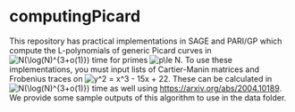 # computingPicard
This repository has practical implementations in SAGE and PARI/GP which compute the L-polynomials of generic Picard curves in <img src="https://latex.codecogs.com/gif.latex?N(\log(N)^{3&plus;o(1)})" title="N(\log(N)^{3+o(1)})" /> time for primes <img src="https://latex.codecogs.com/gif.latex?p\le&space;N" title="p\le N" />. To use these implementations, you must input lists of Cartier-Manin matrices and Frobenius traces on <img src="https://latex.codecogs.com/gif.latex?y^2&space;=&space;x^3&space;-&space;15x&space;&plus;&space;22" title="y^2 = x^3 - 15x + 22" />. These can be calculated in <img src="https://latex.codecogs.com/gif.latex?N(\log(N)^{3&plus;o(1)})" title="N(\log(N)^{3+o(1)})" /> time as well using https://arxiv.org/abs/2004.10189. We provide some sample outputs of this algorithm to use in the data folder.
